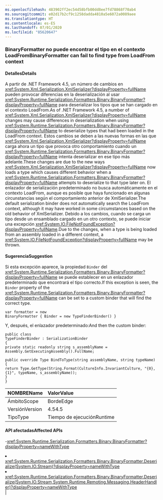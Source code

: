 ```yaml
---
ms.openlocfilehash: 483902ff2ec54d58bfb00dd8ee7fd78868f70ab4
ms.sourcegitcommit: e02d17b2cf9c1258dadda4810a5e6072a0089aee
ms.translationtype: HT
ms.contentlocale: es-ES
ms.lasthandoff: 07/01/2020
ms.locfileid: "85620647"
---
```

### <a name="binaryformatter-can-fail-to-find-type-from-loadfrom-context"></a><span data-ttu-id="f17a8-101">BinaryFormatter no puede encontrar el tipo en el contexto LoadFrom</span><span class="sxs-lookup"><span data-stu-id="f17a8-101">BinaryFormatter can fail to find type from LoadFrom context</span></span>

#### <a name="details"></a><span data-ttu-id="f17a8-102">Detalles</span><span class="sxs-lookup"><span data-stu-id="f17a8-102">Details</span></span>

<span data-ttu-id="f17a8-103">A partir de .NET Framework 4.5, un número de cambios en <xref:System.Xml.Serialization.XmlSerializer?displayProperty=fullName> pueden provocar diferencias en la deserialización al usar <xref:System.Runtime.Serialization.Formatters.Binary.BinaryFormatter?displayProperty=fullName> para deserializar los tipos que se han cargado en el contexto LoadFrom.</span><span class="sxs-lookup"><span data-stu-id="f17a8-103">As of .NET Framework 4.5, a number of <xref:System.Xml.Serialization.XmlSerializer?displayProperty=fullName> changes may cause differences in deserialization when using <xref:System.Runtime.Serialization.Formatters.Binary.BinaryFormatter?displayProperty=fullName> to deserialize types that had been loaded in the LoadFrom context.</span></span> <span data-ttu-id="f17a8-104">Estos cambios se deben a las nuevas formas en las que <xref:System.Xml.Serialization.XmlSerializer?displayProperty=fullName> carga ahora un tipo que provoca otro comportamiento cuando un <xref:System.Runtime.Serialization.Formatters.Binary.BinaryFormatter?displayProperty=fullName> intenta deserializar en ese tipo más adelante.</span><span class="sxs-lookup"><span data-stu-id="f17a8-104">These changes are due to the new ways <xref:System.Xml.Serialization.XmlSerializer?displayProperty=fullName> now loads a type which causes different behavior when a <xref:System.Runtime.Serialization.Formatters.Binary.BinaryFormatter?displayProperty=fullName> attempts to deserialize to that type later on.</span></span> <span data-ttu-id="f17a8-105">El enlazador de serialización predeterminado no busca automáticamente en el contexto LoadFrom, aunque es posible que haya funcionado en algunas circunstancias según el comportamiento anterior de XmlSerializer.</span><span class="sxs-lookup"><span data-stu-id="f17a8-105">The default serialization binder does not automatically search the LoadFrom context, although it may have worked in some circumstances based on the old behavior of XmlSerializer.</span></span> <span data-ttu-id="f17a8-106">Debido a los cambios, cuando se carga un tipo desde un ensamblado cargado en un otro contexto, se puede iniciar una excepción <xref:System.IO.FileNotFoundException?displayProperty=fullName>.</span><span class="sxs-lookup"><span data-stu-id="f17a8-106">Due to the changes, when a type is being loaded from an assembly loaded in a different context, a <xref:System.IO.FileNotFoundException?displayProperty=fullName> may be thrown.</span></span>

#### <a name="suggestion"></a><span data-ttu-id="f17a8-107">Sugerencia</span><span class="sxs-lookup"><span data-stu-id="f17a8-107">Suggestion</span></span>

<span data-ttu-id="f17a8-108">Si esta excepción aparece, la propiedad <code>Binder</code> del <xref:System.Runtime.Serialization.Formatters.Binary.BinaryFormatter?displayProperty=fullName> se puede establecer en un enlazador predeterminado que encontrará el tipo correcto.</span><span class="sxs-lookup"><span data-stu-id="f17a8-108">If this exception is seen, the <code>Binder</code> property of the <xref:System.Runtime.Serialization.Formatters.Binary.BinaryFormatter?displayProperty=fullName> can be set to a custom binder that will find the correct type.</span></span><pre><code class="lang-csharp">var formatter = new BinaryFormatter { Binder = new TypeFinderBinder() }&#13;&#10;</code></pre><span data-ttu-id="f17a8-109">Y, después, el enlazador predeterminado:</span><span class="sxs-lookup"><span data-stu-id="f17a8-109">And then the custom binder:</span></span><pre><code class="lang-csharp">public class TypeFinderBinder : SerializationBinder&#13;&#10;{&#13;&#10;private static readonly string s_assemblyName = Assembly.GetExecutingAssembly().FullName;&#13;&#10;&#13;&#10;public override Type BindToType(string assemblyName, string typeName)&#13;&#10;{&#13;&#10;return Type.GetType(String.Format(CultureInfo.InvariantCulture, &quot;{0}, {1}&quot;, typeName, s_assemblyName));&#13;&#10;}&#13;&#10;}&#13;&#10;</code></pre>

| <span data-ttu-id="f17a8-110">NOMBRE</span><span class="sxs-lookup"><span data-stu-id="f17a8-110">Name</span></span>    | <span data-ttu-id="f17a8-111">Valor</span><span class="sxs-lookup"><span data-stu-id="f17a8-111">Value</span></span>       |
|:--------|:------------|
| <span data-ttu-id="f17a8-112">Ámbito</span><span class="sxs-lookup"><span data-stu-id="f17a8-112">Scope</span></span>   |<span data-ttu-id="f17a8-113">Borde</span><span class="sxs-lookup"><span data-stu-id="f17a8-113">Edge</span></span>|
|<span data-ttu-id="f17a8-114">Versión</span><span class="sxs-lookup"><span data-stu-id="f17a8-114">Version</span></span>|<span data-ttu-id="f17a8-115">4.5</span><span class="sxs-lookup"><span data-stu-id="f17a8-115">4.5</span></span>|
|<span data-ttu-id="f17a8-116">Tipo</span><span class="sxs-lookup"><span data-stu-id="f17a8-116">Type</span></span>|<span data-ttu-id="f17a8-117">Tiempo de ejecución</span><span class="sxs-lookup"><span data-stu-id="f17a8-117">Runtime</span></span>

#### <a name="affected-apis"></a><span data-ttu-id="f17a8-118">API afectadas</span><span class="sxs-lookup"><span data-stu-id="f17a8-118">Affected APIs</span></span>

-<xref:System.Runtime.Serialization.Formatters.Binary.BinaryFormatter?displayProperty=nameWithType></li><li><xref:System.Runtime.Serialization.Formatters.Binary.BinaryFormatter.Deserialize(System.IO.Stream)?displayProperty=nameWithType></li><li><xref:System.Runtime.Serialization.Formatters.Binary.BinaryFormatter.Deserialize(System.IO.Stream,System.Runtime.Remoting.Messaging.HeaderHandler)?displayProperty=nameWithType></li></ul>|
